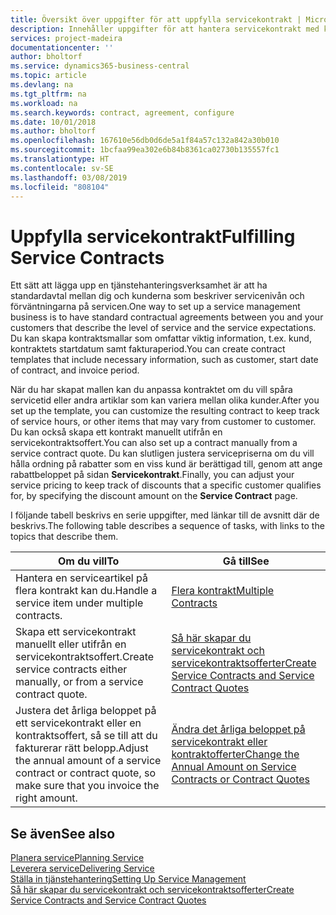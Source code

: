 ```yaml
---
title: Översikt över uppgifter för att uppfylla servicekontrakt | Microsoft Docs
description: Innehåller uppgifter för att hantera servicekontrakt med kunder.
services: project-madeira
documentationcenter: ''
author: bholtorf
ms.service: dynamics365-business-central
ms.topic: article
ms.devlang: na
ms.tgt_pltfrm: na
ms.workload: na
ms.search.keywords: contract, agreement, configure
ms.date: 10/01/2018
ms.author: bholtorf
ms.openlocfilehash: 167610e56db0d6de5a1f84a57c132a842a30b010
ms.sourcegitcommit: 1bcfaa99ea302e6b84b8361ca02730b135557fc1
ms.translationtype: HT
ms.contentlocale: sv-SE
ms.lasthandoff: 03/08/2019
ms.locfileid: "808104"
---
```

# <a name="fulfilling-service-contracts"></a><span data-ttu-id="d1124-103">Uppfylla servicekontrakt</span><span class="sxs-lookup"><span data-stu-id="d1124-103">Fulfilling Service Contracts</span></span> 
<span data-ttu-id="d1124-104">Ett sätt att lägga upp en tjänstehanteringsverksamhet är att ha standardavtal mellan dig och kunderna som beskriver servicenivån och förväntningarna på servicen.</span><span class="sxs-lookup"><span data-stu-id="d1124-104">One way to set up a service management business is to have standard contractual agreements between you and your customers that describe the level of service and the service expectations.</span></span> <span data-ttu-id="d1124-105">Du kan skapa kontraktsmallar som omfattar viktig information, t.ex. kund, kontraktets startdatum samt fakturaperiod.</span><span class="sxs-lookup"><span data-stu-id="d1124-105">You can create contract templates that include necessary information, such as customer, start date of contract, and invoice period.</span></span>  
  
<span data-ttu-id="d1124-106">När du har skapat mallen kan du anpassa kontraktet om du vill spåra servicetid eller andra artiklar som kan variera mellan olika kunder.</span><span class="sxs-lookup"><span data-stu-id="d1124-106">After you set up the template, you can customize the resulting contract to keep track of service hours, or other items that may vary from customer to customer.</span></span> <span data-ttu-id="d1124-107">Du kan också skapa ett kontrakt manuellt utifrån en servicekontraktsoffert.</span><span class="sxs-lookup"><span data-stu-id="d1124-107">You can also set up a contract manually from a service contract quote.</span></span> <span data-ttu-id="d1124-108">Du kan slutligen justera servicepriserna om du vill hålla ordning på rabatter som en viss kund är berättigad till, genom att ange rabattbeloppet på sidan **Servicekontrakt**.</span><span class="sxs-lookup"><span data-stu-id="d1124-108">Finally, you can adjust your service pricing to keep track of discounts that a specific customer qualifies for, by specifying the discount amount on the **Service Contract** page.</span></span>  

<span data-ttu-id="d1124-109">I följande tabell beskrivs en serie uppgifter, med länkar till de avsnitt där de beskrivs.</span><span class="sxs-lookup"><span data-stu-id="d1124-109">The following table describes a sequence of tasks, with links to the topics that describe them.</span></span>   
  
|<span data-ttu-id="d1124-110">**Om du vill**</span><span class="sxs-lookup"><span data-stu-id="d1124-110">**To**</span></span>|<span data-ttu-id="d1124-111">**Gå till**</span><span class="sxs-lookup"><span data-stu-id="d1124-111">**See**</span></span>|  
|------------|-------------|  
|<span data-ttu-id="d1124-112">Hantera en serviceartikel på flera kontrakt kan du.</span><span class="sxs-lookup"><span data-stu-id="d1124-112">Handle a service item under multiple contracts.</span></span> | [<span data-ttu-id="d1124-113">Flera kontrakt</span><span class="sxs-lookup"><span data-stu-id="d1124-113">Multiple Contracts</span></span>](service-multiple-contracts.md)|  
|<span data-ttu-id="d1124-114">Skapa ett servicekontrakt manuellt eller utifrån en servicekontraktsoffert.</span><span class="sxs-lookup"><span data-stu-id="d1124-114">Create service contracts either manually, or from a service contract quote.</span></span>| [<span data-ttu-id="d1124-115">Så här skapar du servicekontrakt och servicekontraktsofferter</span><span class="sxs-lookup"><span data-stu-id="d1124-115">Create Service Contracts and Service Contract Quotes</span></span>](service-how-to-create-service-contracts-and-service-contract-quotes.md)|
|<span data-ttu-id="d1124-116">Justera det årliga beloppet på ett servicekontrakt eller en kontraktsoffert, så se till att du fakturerar rätt belopp.</span><span class="sxs-lookup"><span data-stu-id="d1124-116">Adjust the annual amount of a service contract or contract quote, so make sure that you invoice the right amount.</span></span>|[<span data-ttu-id="d1124-117">Ändra det årliga beloppet på servicekontrakt eller kontraktofferter</span><span class="sxs-lookup"><span data-stu-id="d1124-117">Change the Annual Amount on Service Contracts or Contract Quotes</span></span>](service-how-to-change-the-annual-amount-on-service-contracts-or-contract-quotes.md)|

## <a name="see-also"></a><span data-ttu-id="d1124-118">Se även</span><span class="sxs-lookup"><span data-stu-id="d1124-118">See also</span></span>
[<span data-ttu-id="d1124-119">Planera service</span><span class="sxs-lookup"><span data-stu-id="d1124-119">Planning Service</span></span>](service-plan-service.md)  
[<span data-ttu-id="d1124-120">Leverera service</span><span class="sxs-lookup"><span data-stu-id="d1124-120">Delivering Service</span></span>](service-deliver-service.md)  
[<span data-ttu-id="d1124-121">Ställa in tjänstehantering</span><span class="sxs-lookup"><span data-stu-id="d1124-121">Setting Up Service Management</span></span>](service-setup-service.md)  
[<span data-ttu-id="d1124-122">Så här skapar du servicekontrakt och servicekontraktsofferter</span><span class="sxs-lookup"><span data-stu-id="d1124-122">Create Service Contracts and Service Contract Quotes</span></span>](service-how-to-create-service-contracts-and-service-contract-quotes.md)  

